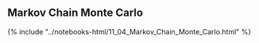 Markov Chain Monte Carlo
------

{% include "../notebooks-html/11_04_Markov_Chain_Monte_Carlo.html" %}
